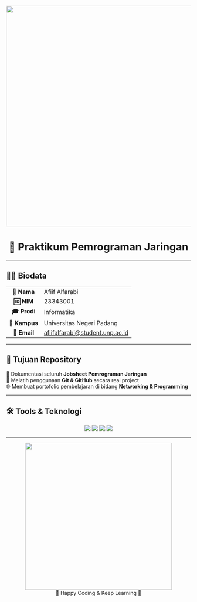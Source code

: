 <!-- Banner -->
<p align="center">
  <img src="https://i.pinimg.com/originals/3b/0d/b6/3b0db63b77f44bcbb6c7f53c2b98e1a4.gif" width="600"/>
</p>

<h1 align="center">📘 Praktikum Pemrograman Jaringan</h1>

---

## 👨‍🎓 Biodata
<div align="center">

<table>
  <tr>
    <td align="center"><b>👤 Nama</b></td>
    <td>Afiif Alfarabi</td>
  </tr>
  <tr>
    <td align="center"><b>🆔 NIM</b></td>
    <td>23343001</td>
  </tr>
  <tr>
    <td align="center"><b>🎓 Prodi</b></td>
    <td>Informatika</td>
  </tr>
  <tr>
    <td align="center"><b>🏫 Kampus</b></td>
    <td>Universitas Negeri Padang</td>
  </tr>
  <tr>
    <td align="center"><b>📧 Email</b></td>
    <td><a href="mailto:afiifalfarabi@student.unp.ac.id">afiifalfarabi@student.unp.ac.id</a></td>
  </tr>
</table>

</div>

---

## 🎯 Tujuan Repository
📂 Dokumentasi seluruh **Jobsheet Pemrograman Jaringan**  
🚀 Melatih penggunaan **Git & GitHub** secara real project  
🌐 Membuat portofolio pembelajaran di bidang **Networking & Programming**  

---

## 🛠️ Tools & Teknologi
<p align="center">
  <img src="https://img.shields.io/badge/Node.js-339933?style=for-the-badge&logo=nodedotjs&logoColor=white"/>
  <img src="https://img.shields.io/badge/JavaScript-F7DF1E?style=for-the-badge&logo=javascript&logoColor=black"/>
  <img src="https://img.shields.io/badge/Git-F05032?style=for-the-badge&logo=git&logoColor=white"/>
  <img src="https://img.shields.io/badge/GitHub-181717?style=for-the-badge&logo=github&logoColor=white"/>
</p>

---

<p align="center">
  <img src="https://media.tenor.com/GfSX-u7VGM4AAAAC/coding.gif" width="400"/><br/>
  🚀 Happy Coding & Keep Learning 🚀
</p>
